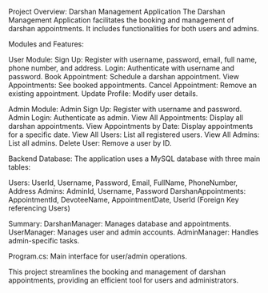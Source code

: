 Project Overview: Darshan Management Application
The Darshan Management Application facilitates the booking and management of darshan appointments. It includes functionalities for both users and admins.

Modules and Features:


User Module:
Sign Up: Register with username, password, email, full name, phone number, and address.
Login: Authenticate with username and password.
Book Appointment: Schedule a darshan appointment.
View Appointments: See booked appointments.
Cancel Appointment: Remove an existing appointment.
Update Profile: Modify user details.


Admin Module:
Admin Sign Up: Register with username and password.
Admin Login: Authenticate as admin.
View All Appointments: Display all darshan appointments.
View Appointments by Date: Display appointments for a specific date.
View All Users: List all registered users.
View All Admins: List all admins.
Delete User: Remove a user by ID.


Backend Database:
The application uses a MySQL database with three main tables:


Users:
UserId, Username, Password, Email, FullName, PhoneNumber, Address
Admins:
AdminId, Username, Password
DarshanAppointments:
AppointmentId, DevoteeName, AppointmentDate, UserId (Foreign Key referencing Users)


Summary:
DarshanManager: Manages database and appointments.
UserManager: Manages user and admin accounts.
AdminManager: Handles admin-specific tasks.

Program.cs: Main interface for user/admin operations.

This project streamlines the booking and management of darshan appointments, providing an efficient tool for users and administrators.

